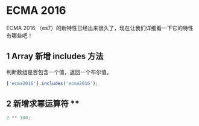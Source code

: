 # ECMA 2016

ECMA 2016 （es7）的新特性已经出来很久了，现在让我们详细看一下它的特性有哪些吧！

## 1 Array 新增 includes 方法 

判断数组是否包含一个值，返回一个布尔值。

```javascript
['ecma2016'].includes('ecma2016'); 
```

## 2 新增求幂运算符 ** 

```javascript 
2 ** 100;
```